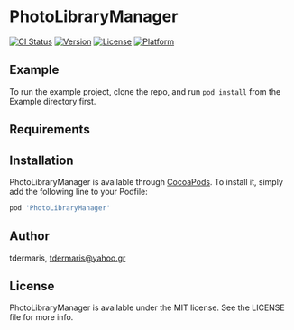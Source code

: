 # PhotoLibraryManager

[![CI Status](https://img.shields.io/travis/tdermaris/PhotoLibraryManager.svg?style=flat)](https://travis-ci.org/tdermaris/PhotoLibraryManager)
[![Version](https://img.shields.io/cocoapods/v/PhotoLibraryManager.svg?style=flat)](https://cocoapods.org/pods/PhotoLibraryManager)
[![License](https://img.shields.io/cocoapods/l/PhotoLibraryManager.svg?style=flat)](https://cocoapods.org/pods/PhotoLibraryManager)
[![Platform](https://img.shields.io/cocoapods/p/PhotoLibraryManager.svg?style=flat)](https://cocoapods.org/pods/PhotoLibraryManager)

## Example

To run the example project, clone the repo, and run `pod install` from the Example directory first.

## Requirements

## Installation

PhotoLibraryManager is available through [CocoaPods](https://cocoapods.org). To install
it, simply add the following line to your Podfile:

```ruby
pod 'PhotoLibraryManager'
```

## Author

tdermaris, tdermaris@yahoo.gr

## License

PhotoLibraryManager is available under the MIT license. See the LICENSE file for more info.
